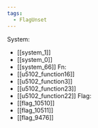 ```yaml
---
tags:
  - FlagUnset
---
```

System:
- [[system_1]]
- [[system_0]]
- [[system_66]]
Fn:
- [[u5102_function16]]
- [[u5102_function3]]
- [[u5102_function23]]
- [[u5102_function22]]
Flag:
- [[flag_10510]]
- [[flag_10511]]
- [[flag_9476]]

